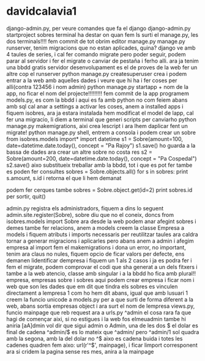 # davidcalavia1

 django-admin.py, per veure comandes que fa el django
 django-admin.py startproject sobres
 terminal ha destar on quan fem ls surti el manage.py, les dos terminals!!!!
 fem commit de tot
 obrim editor
 manage.py
 manage.py runserver, tenim migracions que no estan aplicades, quina? django ve amb 4 taules de series, i cal fer comando migrate pero poder seguir, podem parar al servidor i fer el migrate o canviar de pestaña i ferho alli. ara ja tenim una bbdd gratis
 servidor desenvolupament es el de proves de la web
 fer un altre cop el runserver
 python manage.py createsuperuser crea i podem entrar a la web amb aquelles dades i veure que hi ha i fer coses per alli(contra 123456 i nom admin)
 python manage.py startapp + nom de la app, no ficar el nom del projecte!!!!!!!!!
 fem commit de la app
 programem models.py, es com la bbdd i aqui es fa amb python no com feiem abans amb sql
 cal anar a settings a activar les coses, anem a installed apps i fiquem isobres, ara ja estara instalada
 hem modificat el model de lapp, cal fer una migracio, li diem a terminal que generi scripts per canviarho python manage.py makemigrations, aixi crea lescript i ara lhem daplicar fent un migrate!
 python manage.py shell, entrem a consola i podem crear un sobre
          from isobres.models import*
          import datetime
          s1 = Sobre(amount=100, date=datetime.date.today(), concept = "Pa Rajoy")
          s1.save()  ho guarda a la bassa de dades
          ara crear un altre sobre no costa res
                    s2 = Sobre(amount=200, date=datetime.date.today(), concept = "Pa Cospedal")
          s2.save()
aixo substitueix treballar amb la bbdd, tot i que es pot fer
tambe es poden fer consultes
  sobres = Sobre.objects.all()
  for s in sobres:
      print s.amount, s.id
i retorna el que li hem demanat

podem fer cerques tambe
     sobres = Sobre.object.get(id=2)
     print sobres.id
per sortir, quit()

admin.py registra els administradors, fiquem a dins lo seguent
admin.site.register(Sobre), sobre diu que no el coneix, doncs from isobres.models import Sobre
ara desde la web podem anar afegint sobres i demes tambe
fer relacions, anem a models
creem la classe Empresa a models i fiquem atributs i imports necessaris per reutilitzar taules
ara caldra tornar a generar migracions i aplicarles
pero abans anem a admin i afegim empresa al import
fem el makemigrations i dona un error, no important, tenim ara claus no nules, fiquem opcio de ficar valors per defecte, ens demanen lidentificar dempresa i fiquem un 1 als 2 casos i ja es podra fer i fem el migrate, podem comprovar el codi que sha generat a un dels fitxers i tambe  a la web 
atencio, classe amb singular i a la bbdd ho fica amb plural!! empresa, empresas sobre i sobres
aqui podem crear empresa i ficar nom i web que son les dades que em dit que tindra
els sobres es vinculen directament a lempresa 1 com ho hem dit abans, igual que amb lusuari 1
creem la funcio unicode a models.py per a que surti de forma diferent a la web, abans sortia empresas object i ara surt el nom de lempresa
views.py, funcio mainpage que reb request
ara a urls.py
^admin el cosa rara fa que hagi de començar aixi, si no estigues i la web fos elmeuadmin tambe hi aniria
[aA]dmin vol dir que sigui admin o Admin, una de les dos
$ el dolar es final de cadena
^admin/$ es lo mateix que ^admin/
pero
^admin/1 sol quadra amb la segona, amb la del dolar no
^$ aixo es cadena buida i totes les cadenes quadren
fem aixo:     url(r'^$', mainpage), i ficar limport corresponent
ara si cridem la pagina sense res mes, anira a la mainpage

